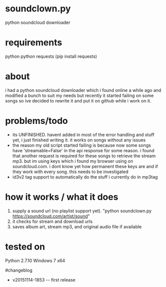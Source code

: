 # soundclown.py
python soundcloud downloader

# requirements
python
python requests (pip install requests)

# about
i had a python soundcloud downloader which i found online a while ago and modified a bunch to suit my needs but recently it started failing on some songs so ive decided to rewrite it and put it on github while i work on it.

# problems/todo
- its UNFINISHED. havent added in most of the error handling and stuff yet, i just finished writing it. it works on songs without any issues
- the reason my old script started failing is because now some songs have 'streamable=False' in the api response for some reason. i found that another request is required for these songs to retrieve the stream mp3. but im using keys which i found my browser using on soundcloud.com. i dont know yet how permanent these keys are and if they work with every song. this needs to be investigated
- id3v2 tag support to automatically do the stuff i currently do in mp3tag

# how it works / what it does
1. supply a sound url (no playlist support yet). "python soundclown.py https://soundcloud.com/artist/sound"
2. it checks for stream and download urls
3. saves album art, stream mp3, and original audio file if available

# tested on
Python 2.7.10
Windows 7 x64

#changeblog
- v20151114-1853
-- first release
